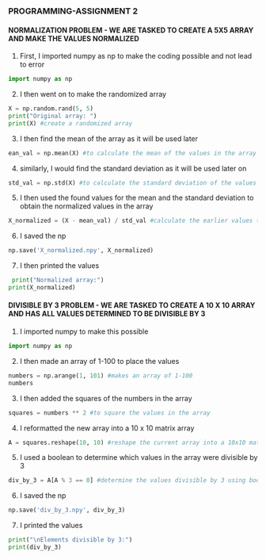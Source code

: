 ### PROGRAMMING-ASSIGNMENT 2

#### NORMALIZATION PROBLEM - WE ARE TASKED TO CREATE A 5X5 ARRAY AND MAKE THE VALUES NORMALIZED

1. First, I imported numpy as np to make the coding possible and not lead to error
 ```python
import numpy as np
```

2. I then went on to make the randomized array
```python
X = np.random.rand(5, 5)
print("Original array: ")
print(X) #create a randomized array
```

3.  I then find the mean of the array as it will be used later
```python
ean_val = np.mean(X) #to calculate the mean of the values in the array
```

4. similarly, I would find the standard deviation as it will be used later on
```python
std_val = np.std(X) #to calculate the standard deviation of the values in the array
```

5. I then used the found values for the mean and the standard deviation to obtain the normalized values in the array
```python
X_normalized = (X - mean_val) / std_val #calculate the earlier values to normal
```

6. I saved the np
```python
np.save('X_normalized.npy', X_normalized)
```

7. I then printed the values
```python
 print("Normalized array:")
print(X_normalized)
```


#### DIVISIBLE BY 3 PROBLEM - WE ARE TASKED TO CREATE A 10 X 10 ARRAY AND HAS ALL VALUES DETERMINED TO BE DIVISIBLE BY 3


1. I imported numpy to make this possible
```python
import numpy as np
```

2. I then made an array of 1-100 to place the values
```python
numbers = np.arange(1, 101) #makes an array of 1-100 
numbers
```

3. I then added the squares of the numbers in the array
```python
squares = numbers ** 2 #to square the values in the array
```

4. I reformatted the new array into a 10 x 10 matrix array
```python
A = squares.reshape(10, 10) #reshape the current array into a 10x10 matrix format
```

5. I used a boolean to determine which values in the array were divisible by 3
```python
div_by_3 = A[A % 3 == 0] #determine the values divisible by 3 using boolean indexing
```

6. I saved the np
```python
np.save('div_by_3.npy', div_by_3)
```

7. I printed the values
```python
print("\nElements divisible by 3:")
print(div_by_3)
```
